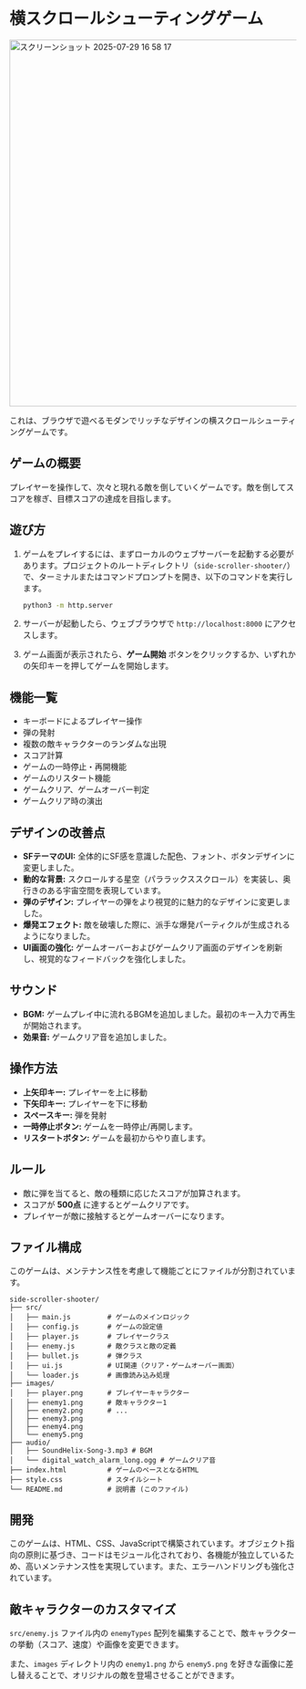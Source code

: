 # 横スクロールシューティングゲーム

<img width="856" height="643" alt="スクリーンショット 2025-07-29 16 58 17" src="https://github.com/user-attachments/assets/ed5b87d4-6207-4c22-9e57-45d94e5565a4" />

これは、ブラウザで遊べるモダンでリッチなデザインの横スクロールシューティングゲームです。

## ゲームの概要

プレイヤーを操作して、次々と現れる敵を倒していくゲームです。敵を倒してスコアを稼ぎ、目標スコアの達成を目指します。

## 遊び方

1.  ゲームをプレイするには、まずローカルのウェブサーバーを起動する必要があります。プロジェクトのルートディレクトリ（`side-scroller-shooter/`）で、ターミナルまたはコマンドプロンプトを開き、以下のコマンドを実行します。

    ```bash
    python3 -m http.server
    ```

2.  サーバーが起動したら、ウェブブラウザで `http://localhost:8000` にアクセスします。
3.  ゲーム画面が表示されたら、**ゲーム開始** ボタンをクリックするか、いずれかの矢印キーを押してゲームを開始します。

## 機能一覧

*   キーボードによるプレイヤー操作
*   弾の発射
*   複数の敵キャラクターのランダムな出現
*   スコア計算
*   ゲームの一時停止・再開機能
*   ゲームのリスタート機能
*   ゲームクリア、ゲームオーバー判定
*   ゲームクリア時の演出

## デザインの改善点

*   **SFテーマのUI:** 全体的にSF感を意識した配色、フォント、ボタンデザインに変更しました。
*   **動的な背景:** スクロールする星空（パララックススクロール）を実装し、奥行きのある宇宙空間を表現しています。
*   **弾のデザイン:** プレイヤーの弾をより視覚的に魅力的なデザインに変更しました。
*   **爆発エフェクト:** 敵を破壊した際に、派手な爆発パーティクルが生成されるようになりました。
*   **UI画面の強化:** ゲームオーバーおよびゲームクリア画面のデザインを刷新し、視覚的なフィードバックを強化しました。

## サウンド

*   **BGM:** ゲームプレイ中に流れるBGMを追加しました。最初のキー入力で再生が開始されます。
*   **効果音:** ゲームクリア音を追加しました。

## 操作方法

*   **上矢印キー:** プレイヤーを上に移動
*   **下矢印キー:** プレイヤーを下に移動
*   **スペースキー:** 弾を発射
*   **一時停止ボタン:** ゲームを一時停止/再開します。
*   **リスタートボタン:** ゲームを最初からやり直します。

## ルール

*   敵に弾を当てると、敵の種類に応じたスコアが加算されます。
*   スコアが **500点** に達するとゲームクリアです。
*   プレイヤーが敵に接触するとゲームオーバーになります。

## ファイル構成

このゲームは、メンテナンス性を考慮して機能ごとにファイルが分割されています。

```
side-scroller-shooter/
├── src/
│   ├── main.js         # ゲームのメインロジック
│   ├── config.js       # ゲームの設定値
│   ├── player.js       # プレイヤークラス
│   ├── enemy.js        # 敵クラスと敵の定義
│   ├── bullet.js       # 弾クラス
│   ├── ui.js           # UI関連（クリア・ゲームオーバー画面）
│   └── loader.js       # 画像読み込み処理
├── images/
│   ├── player.png      # プレイヤーキャラクター
│   ├── enemy1.png      # 敵キャラクター1
│   ├── enemy2.png      # ...
│   ├── enemy3.png
│   ├── enemy4.png
│   └── enemy5.png
├── audio/
│   ├── SoundHelix-Song-3.mp3 # BGM
│   └── digital_watch_alarm_long.ogg # ゲームクリア音
├── index.html          # ゲームのベースとなるHTML
├── style.css           # スタイルシート
└── README.md           # 説明書 (このファイル)
```

## 開発

このゲームは、HTML、CSS、JavaScriptで構築されています。オブジェクト指向の原則に基づき、コードはモジュール化されており、各機能が独立しているため、高いメンテナンス性を実現しています。また、エラーハンドリングも強化されています。

## 敵キャラクターのカスタマイズ

`src/enemy.js` ファイル内の `enemyTypes` 配列を編集することで、敵キャラクターの挙動（スコア、速度）や画像を変更できます。

また、`images` ディレクトリ内の `enemy1.png` から `enemy5.png` を好きな画像に差し替えることで、オリジナルの敵を登場させることができます。
